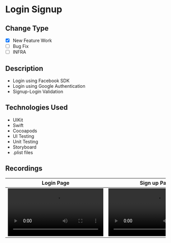 # Login Signup

## Change Type
- [x] New Feature Work
- [ ] Bug Fix
- [ ] INFRA

## Description
- Login using Facebook SDK
- Login using Google Authentication
- Signup-Login Validation

## Technologies Used
- UIKit
- Swift
- Cocoapods
- UI Testing
- Unit Testing
- Storyboard
- .plist files

## Recordings
| Login Page | Sign up Page |
| ------------- | ------------- |
| <video src="https://github.com/janviaroraa/LoginSignup/assets/68505024/94866b1c-9dae-48c3-98ff-66143e708d76">  | <video src="https://github.com/janviaroraa/LoginSignup/assets/68505024/bbeda1fd-b0fb-4637-bf3a-d6063a3a6eef">|
